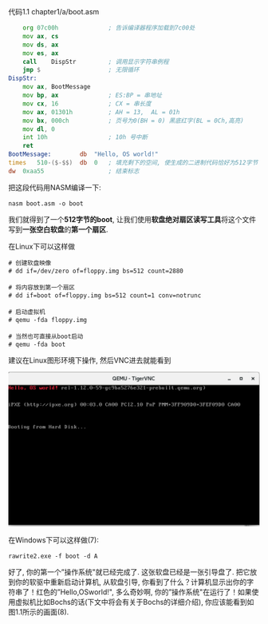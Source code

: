 
代码1.1 chapter1/a/boot.asm

```asm
	org	07c00h			    ; 告诉编译器程序加载到7c00处
	mov	ax, cs
	mov	ds, ax
	mov	es, ax
	call	DispStr			; 调用显示字符串例程
	jmp	$			        ; 无限循环
DispStr:
	mov	ax, BootMessage
	mov	bp, ax			    ; ES:BP = 串地址
	mov	cx, 16			    ; CX = 串长度
	mov	ax, 01301h		    ; AH = 13,  AL = 01h
	mov	bx, 000ch		    ; 页号为0(BH = 0) 黑底红字(BL = 0Ch,高亮)
	mov	dl, 0
	int	10h			        ; 10h 号中断
	ret
BootMessage:		db	"Hello, OS world!"
times 	510-($-$$)	db	0	; 填充剩下的空间, 使生成的二进制代码恰好为512字节
dw 	0xaa55				    ; 结束标志
```

把这段代码用NASM编译一下: 

```
nasm boot.asm -o boot
```

我们就得到了一个**512字节的boot**, 让我们使用**软盘绝对扇区读写工具**将这个文件写到**一张空白软盘**的**第一个扇区**. 

在Linux下可以这样做

```
# 创建软盘映像
# dd if=/dev/zero of=floppy.img bs=512 count=2880

# 将内容放到第一个扇区
# dd if=boot of=floppy.img bs=512 count=1 conv=notrunc

# 启动虚拟机
# qemu -fda floppy.img

# 当然也可直接从boot启动
# qemu -fda boot
```

建议在Linux图形环境下操作, 然后VNC进去就能看到

![2020-02-09-00-23-10.png](./images/2020-02-09-00-23-10.png)

在Windows下可以这样做(7): 

```
rawrite2.exe -f boot -d A
```

好了, 你的第一个”操作系统"就已经完成了. 这张软盘已经是一张引导盘了. 把它放到你的软驱中重新启动计算机, 从软盘引导, 你看到了什么？计算机显示出你的字符串了！红色的”Hello,OSworld!", 多么奇妙啊, 你的”操作系统"在运行了！如果使用虚拟机比如Bochs的话(下文中将会有关于Bochs的详细介绍), 你应该能看到如图1.1所示的画面(8). 
